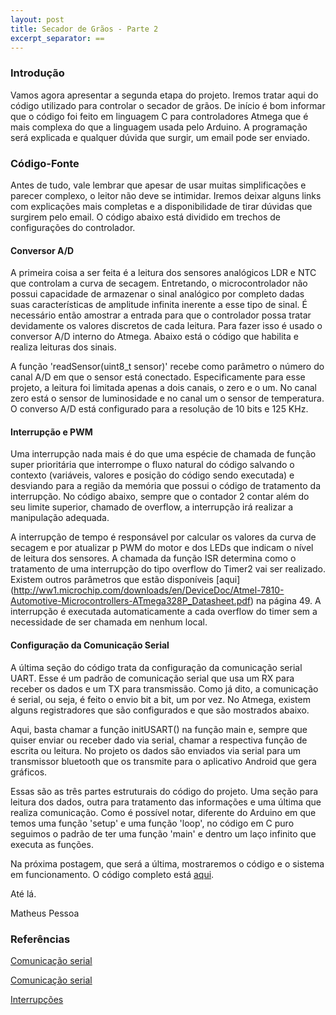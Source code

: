```yaml
---
layout: post
title: Secador de Grãos - Parte 2
excerpt_separator: ==
---
```


### Introdução

Vamos agora apresentar a segunda etapa do projeto. Iremos tratar aqui do código utilizado para controlar o secador de grãos. De início é bom informar que o código foi feito em linguagem C para controladores Atmega que é mais complexa do que a linguagem usada pelo Arduino. A programação será explicada e qualquer dúvida que surgir, um email pode ser enviado. 

<!--break-->

### Código-Fonte

Antes de tudo, vale lembrar que apesar de usar muitas simplificações e parecer complexo, o leitor não deve se intimidar. Iremos deixar alguns links com explicações mais completas e a disponibilidade de tirar dúvidas que surgirem pelo email. O código abaixo está dividido em trechos de configurações do controlador.

#### Conversor A/D

A primeira coisa a ser feita é a leitura dos sensores analógicos LDR e NTC que controlam a curva de secagem. Entretando, o microcontrolador não possui capacidade de armazenar o sinal analógico por completo dadas suas características de amplitude infinita inerente a esse tipo de sinal. É necessário então amostrar a entrada para que o controlador possa tratar devidamente os valores discretos de cada leitura. Para fazer isso é usado o conversor A/D interno do Atmega. Abaixo está o código que habilita e realiza leituras dos sinais.

<script src="https://gist.github.com/matheus-pessoa16/8b4f29d28510bd5ae49d6b3c0ac9cb7d.js"></script>

A função 'readSensor(uint8_t sensor)' recebe como parâmetro o número do canal A/D em que o sensor está conectado. Especificamente para esse projeto, a leitura foi limitada apenas a dois canais, o zero e o um.
No canal zero está o sensor de luminosidade e no canal um o sensor de temperatura. O converso A/D está configurado para a resolução de 10 bits e 125 KHz. 

#### Interrupção e PWM

Uma interrupção nada mais é do que uma espécie de chamada de função super prioritária que interrompe o fluxo natural do código salvando o contexto (variáveis, valores e posição do código sendo executada) e desviando para a região da memória que possui o código de tratamento da interrupção. No código abaixo, sempre que o contador 2 contar além do seu limite superior, chamado de overflow, a interrupção irá realizar a manipulação adequada. 

<script src="https://gist.github.com/matheus-pessoa16/439a40e078cf3137afd9be4a49c84cbb.js"></script>

A interrupção de tempo é responsável por calcular os valores da curva de secagem e por atualizar p PWM do motor e dos LEDs que indicam o nível de leitura dos sensores. A chamada da função ISR determina como o tratamento de uma interrupção do tipo overflow do Timer2 vai ser realizado. Existem outros parâmetros que estão disponíveis [aqui] (http://ww1.microchip.com/downloads/en/DeviceDoc/Atmel-7810-Automotive-Microcontrollers-ATmega328P_Datasheet.pdf) na página 49. A interrupção é executada automaticamente a cada overflow do timer sem a necessidade de ser chamada em nenhum local.

#### Configuração da Comunicação Serial

A última seção do código trata da configuração da comunicação serial UART. Esse é um padrão de comunicação serial que usa um RX para receber os dados e um TX para transmissão. Como já dito, a comunicação é serial, ou seja, é feito o envio bit a bit, um por vez. No Atmega, existem alguns registradores que são configurados e que são mostrados abaixo.

<script src="https://gist.github.com/matheus-pessoa16/3461660aeb93bf2aabf395b47dd83a07.js"></script>

Aqui, basta chamar a função initUSART() na função main e, sempre que quiser enviar ou receber dado via serial, chamar a respectiva função de escrita ou leitura. No projeto os dados são enviados via serial para um transmissor bluetooth que os transmite para o aplicativo Android que gera gráficos.

Essas são as três partes estruturais do código do projeto. Uma seção para leitura dos dados, outra para tratamento das informações e uma última que realiza comunicação. Como é possível notar, diferente do Arduino em que temos uma função 'setup' e uma função 'loop', no código em C puro seguimos o padrão de ter uma função 'main' e dentro um laço infinito que executa as funções.

Na próxima postagem, que será a última, mostraremos o código e o sistema em funcionamento. 
O código completo está [aqui](https://github.com/matheus-pessoa16/Sistemas-Embarcados/blob/master/Arduino/Secador%20de%20Gr%C3%A3os/secador_graos.c).



Até lá.

Matheus Pessoa


### Referências

[Comunicação serial](https://www.robocore.net/tutoriais/comparacao-entre-protocolos-de-comunicacao-serial.html)

[Comunicação serial](http://newtoncbraga.com.br/index.php/telecom-artigos/1709-tel006.html)

[Interrupções](http://www.avr-tutorials.com/interrupts/about-avr-8-bit-microcontrollers-interrupts)